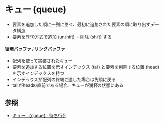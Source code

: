 # キュー (queue)
- 要素を追加した順に一列に並べ、最初に追加された要素の順に取り出すデータ構造
- 要素をFIFO方式で追加 (unshift) ・削除 (shift) する

#### 循環バッファ / リングバッファ
- 配列を使って実装されたキュー
- 要素を追加する位置を示すインデックス (tail) と要素を削除する位置 (head) を示すインデックスを持つ
- インデックスが配列の終端に達した場合は先頭に戻る
- tailがheadの直前である場合、キューが満杯の状態にある

## 参照
- [キュー 【queue】 待ち行列](https://e-words.jp/w/%E3%82%AD%E3%83%A5%E3%83%BC.html)
